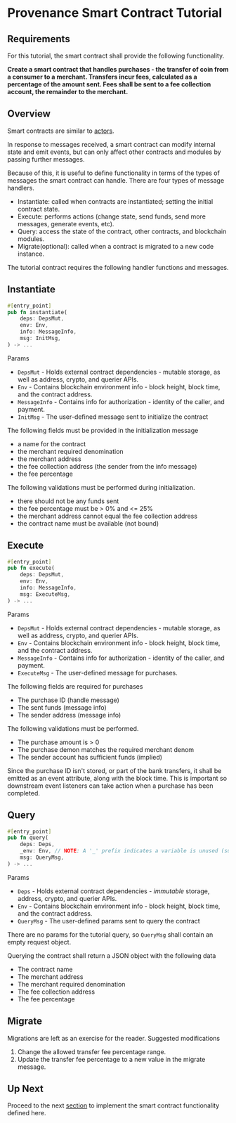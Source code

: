 # Provenance Smart Contract Tutorial

## Requirements

For this tutorial, the smart contract shall provide the following functionality.

**Create a smart contract that handles purchases - the transfer of coin from a consumer to a
merchant. Transfers incur fees, calculated as a percentage of the amount sent. Fees shall be
sent to a fee collection account, the remainder to the merchant.**

## Overview

Smart contracts are similar to [actors](https://en.wikipedia.org/wiki/Actor_model).

In response to messages received, a smart contract can modify internal state and emit events,
but can only affect other contracts and modules by passing further messages.

Because of this, it is useful to define functionality in terms of the types of messages the smart
contract can handle. There are four types of message handlers.

- Instantiate: called when contracts are instantiated; setting the initial contract state.
- Execute: performs actions (change state, send funds, send more messages, generate events, etc).
- Query: access the state of the contract, other contracts, and blockchain modules.
- Migrate(optional): called when a contract is migrated to a new code instance.

The tutorial contract requires the following handler functions and messages.

## Instantiate

```rust
#[entry_point]
pub fn instantiate(
    deps: DepsMut,
    env: Env,
    info: MessageInfo,
    msg: InitMsg,
) -> ...
```

Params

- `DepsMut` - Holds external contract dependencies - mutable storage, as well as address, crypto, and querier APIs.
- `Env` - Contains blockchain environment info - block height, block time, and the contract address.
- `MessageInfo` - Contains info for authorization - identity of the caller, and payment.
- `InitMsg` - The user-defined message sent to initialize the contract

The following fields must be provided in the initialization message

- a name for the contract
- the merchant required denomination
- the merchant address
- the fee collection address (the sender from the info message)
- the fee percentage

The following validations must be performed during initialization.

- there should not be any funds sent
- the fee percentage must be > 0% and <= 25%
- the merchant address cannot equal the fee collection address
- the contract name must be available (not bound)

## Execute

```rust
#[entry_point]
pub fn execute(
    deps: DepsMut,
    env: Env,
    info: MessageInfo,
    msg: ExecuteMsg,
) -> ...
```

Params

- `DepsMut` - Holds external contract dependencies - mutable storage, as well as address, crypto, and querier APIs.
- `Env` - Contains blockchain environment info - block height, block time, and the contract address.
- `MessageInfo` - Contains info for authorization - identity of the caller, and payment.
- `ExecuteMsg` - The user-defined message for purchases.

The following fields are required for purchases

- The purchase ID (handle message)
- The sent funds (message info)
- The sender address (message info)

The following validations must be performed.

- The purchase amount is > 0
- The purchase demon matches the required merchant denom
- The sender account has sufficient funds (implied)

Since the purchase ID isn't stored, or part of the bank transfers, it shall be emitted as an event
attribute, along with the block time. This is important so downstream event listeners can take
action when a purchase has been completed.

## Query

```rust
#[entry_point]
pub fn query(
    deps: Deps,
    _env: Env, // NOTE: A '_' prefix indicates a variable is unused (suppress linter warnings)
    msg: QueryMsg,
) -> ...
```

Params

- `Deps` - Holds external contract dependencies - _immutable_ storage, address, crypto, and querier APIs.
- `Env` - Contains blockchain environment info - block height, block time, and the contract address.
- `QueryMsg` - The user-defined params sent to query the contract

There are no params for the tutorial query, so `QueryMsg` shall contain an empty request object.

Querying the contract shall return a JSON object with the following data

- The contract name
- The merchant address
- The merchant required denomination
- The fee collection address
- The fee percentage

## Migrate

Migrations are left as an exercise for the reader. Suggested modifications

1) Change the allowed transfer fee percentage range.
1) Update the transfer fee percentage to a new value in the migrate message.

## Up Next

Proceed to the next [section](06-develop.md) to implement the smart contract functionality defined
here.
